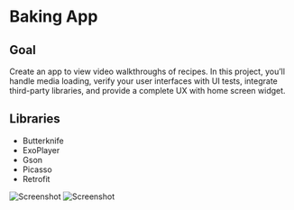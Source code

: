 # Baking App

## Goal

Create an app to view video walkthroughs of recipes. In this project, you’ll handle media loading, verify your user interfaces with UI tests, integrate third-party libraries, and provide a complete UX with home screen widget.

## Libraries

- Butterknife
- ExoPlayer
- Gson
- Picasso
- Retrofit

![Screenshot](tablet.png)
![Screenshot](phone.png)
